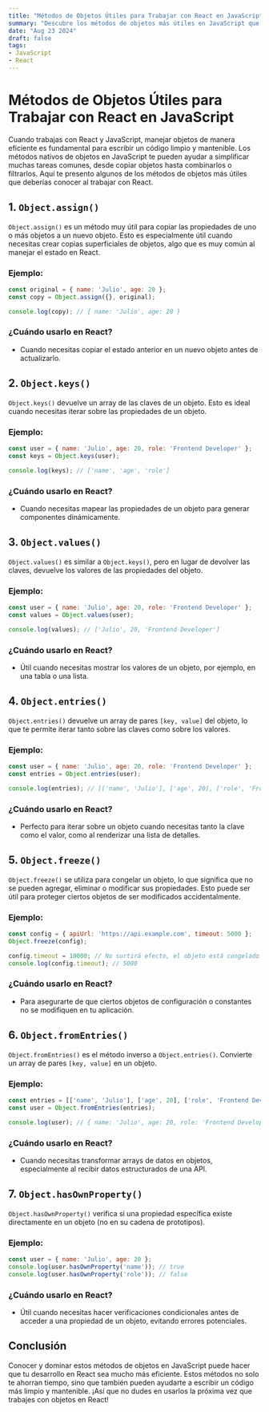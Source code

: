 ```yaml
---
title: "Métodos de Objetos Útiles para Trabajar con React en JavaScript"
summary: "Descubre los métodos de objetos más útiles en JavaScript que te facilitarán la vida al desarrollar con React."
date: "Aug 23 2024"
draft: false
tags:
- JavaScript
- React
---
```


# Métodos de Objetos Útiles para Trabajar con React en JavaScript

Cuando trabajas con React y JavaScript, manejar objetos de manera eficiente es fundamental para escribir un código limpio y mantenible. Los métodos nativos de objetos en JavaScript te pueden ayudar a simplificar muchas tareas comunes, desde copiar objetos hasta combinarlos o filtrarlos. Aquí te presento algunos de los métodos de objetos más útiles que deberías conocer al trabajar con React.

## 1. **`Object.assign()`**

`Object.assign()` es un método muy útil para copiar las propiedades de uno o más objetos a un nuevo objeto. Esto es especialmente útil cuando necesitas crear copias superficiales de objetos, algo que es muy común al manejar el estado en React.

### Ejemplo:
```javascript
const original = { name: 'Julio', age: 20 };
const copy = Object.assign({}, original);

console.log(copy); // { name: 'Julio', age: 20 }
```

### ¿Cuándo usarlo en React?
- Cuando necesitas copiar el estado anterior en un nuevo objeto antes de actualizarlo.

## 2. **`Object.keys()`**

`Object.keys()` devuelve un array de las claves de un objeto. Esto es ideal cuando necesitas iterar sobre las propiedades de un objeto.

### Ejemplo:
```javascript
const user = { name: 'Julio', age: 20, role: 'Frontend Developer' };
const keys = Object.keys(user);

console.log(keys); // ['name', 'age', 'role']
```

### ¿Cuándo usarlo en React?
- Cuando necesitas mapear las propiedades de un objeto para generar componentes dinámicamente.

## 3. **`Object.values()`**

`Object.values()` es similar a `Object.keys()`, pero en lugar de devolver las claves, devuelve los valores de las propiedades del objeto.

### Ejemplo:
```javascript
const user = { name: 'Julio', age: 20, role: 'Frontend Developer' };
const values = Object.values(user);

console.log(values); // ['Julio', 20, 'Frontend Developer']
```

### ¿Cuándo usarlo en React?
- Útil cuando necesitas mostrar los valores de un objeto, por ejemplo, en una tabla o una lista.

## 4. **`Object.entries()`**

`Object.entries()` devuelve un array de pares `[key, value]` del objeto, lo que te permite iterar tanto sobre las claves como sobre los valores.

### Ejemplo:
```javascript
const user = { name: 'Julio', age: 20, role: 'Frontend Developer' };
const entries = Object.entries(user);

console.log(entries); // [['name', 'Julio'], ['age', 20], ['role', 'Frontend Developer']]
```

### ¿Cuándo usarlo en React?
- Perfecto para iterar sobre un objeto cuando necesitas tanto la clave como el valor, como al renderizar una lista de detalles.

## 5. **`Object.freeze()`**

`Object.freeze()` se utiliza para congelar un objeto, lo que significa que no se pueden agregar, eliminar o modificar sus propiedades. Esto puede ser útil para proteger ciertos objetos de ser modificados accidentalmente.

### Ejemplo:
```javascript
const config = { apiUrl: 'https://api.example.com', timeout: 5000 };
Object.freeze(config);

config.timeout = 10000; // No surtirá efecto, el objeto está congelado
console.log(config.timeout); // 5000
```

### ¿Cuándo usarlo en React?
- Para asegurarte de que ciertos objetos de configuración o constantes no se modifiquen en tu aplicación.

## 6. **`Object.fromEntries()`**

`Object.fromEntries()` es el método inverso a `Object.entries()`. Convierte un array de pares `[key, value]` en un objeto.

### Ejemplo:
```javascript
const entries = [['name', 'Julio'], ['age', 20], ['role', 'Frontend Developer']];
const user = Object.fromEntries(entries);

console.log(user); // { name: 'Julio', age: 20, role: 'Frontend Developer' }
```

### ¿Cuándo usarlo en React?
- Cuando necesitas transformar arrays de datos en objetos, especialmente al recibir datos estructurados de una API.

## 7. **`Object.hasOwnProperty()`**

`Object.hasOwnProperty()` verifica si una propiedad específica existe directamente en un objeto (no en su cadena de prototipos).

### Ejemplo:
```javascript
const user = { name: 'Julio', age: 20 };
console.log(user.hasOwnProperty('name')); // true
console.log(user.hasOwnProperty('role')); // false
```

### ¿Cuándo usarlo en React?
- Útil cuando necesitas hacer verificaciones condicionales antes de acceder a una propiedad de un objeto, evitando errores potenciales.

## Conclusión

Conocer y dominar estos métodos de objetos en JavaScript puede hacer que tu desarrollo en React sea mucho más eficiente. Estos métodos no solo te ahorran tiempo, sino que también pueden ayudarte a escribir un código más limpio y mantenible. ¡Así que no dudes en usarlos la próxima vez que trabajes con objetos en React!

```
